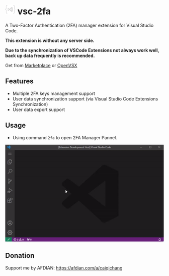 # <img src="resources/logo.png" alt="logo" width="32"/> vsc-2fa

A Two-Factor Authentication (2FA) manager extension for Visual Studio Code.

**This extension is without any server side.**

**Due to the synchronization of VSCode Extensions not always work well, back up data frequently is recommended.**

Get from 
[Marketplace](https://marketplace.visualstudio.com/items?itemName=cai-qichang.vsc-2fa) 
or 
[OpenVSX](https://open-vsx.org/extension/cai-qichang/vsc-2fa)

## Features
- Multiple 2FA keys management support
- User data synchronization support (via Visual Studio Code Extensions Synchronization)
- User data export support

## Usage
- Using command `2fa` to open 2FA Manager Pannel.

![2fa_command-screenshot](resources/screenshot/2fa_command.gif)

## Donation

Support me by AFDIAN: https://afdian.com/a/caiqichang
